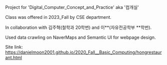Project for 'Digital_Computer_Concept_and_Practice' aka '컴개실'

Class was offered in 2023_Fall by CSE department.

In collaboration with 김주혁(철학과 20학번) and 이**(자유전공학부 **학번).

Used data crawling on NaverMaps and Semantic UI for webpage design.

Site link: https://danielmoon2001.github.io/2020_Fall__Basic_Computing/hongrestaurant.html
